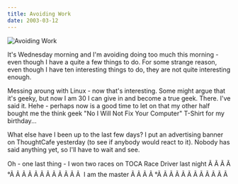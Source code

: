 ```yaml
---
title: Avoiding Work
date: 2003-03-12
---
```


![Avoiding Work](https://source.unsplash.com/DWyRC2juMgs/1600x900)

It's Wednesday morning and I'm avoiding doing too much this morning - even though I have a quite a few things to do. For some strange reason, even though I have ten interesting things to do, they are not quite interesting enough.

Messing aroung with Linux - now that's interesting. Some might argue that it's geeky, but now I am 30 I can give in and become a true geek. There. I've said it. Hehe - perhaps now is a good time to let on that my other half bought me the think geek "No I Will Not Fix Your Computer" T-Shirt for my birthday...

What else have I been up to the last few days? I put an advertising banner on ThoughtCafe yesterday (to see if anybody would react to it). Nobody has said anything yet, so I'll have to wait and see.

Oh - one last thing - I won two races on TOCA Race Driver last night Ã Ã Ã Ã °Ã Ã Ã Ã Ã Ã Ã Ã Ã Ã Ã Ã  I am the master Ã Ã Ã Ã °Ã Ã Ã Ã Ã Ã Ã Ã Ã Ã Ã Ã 
